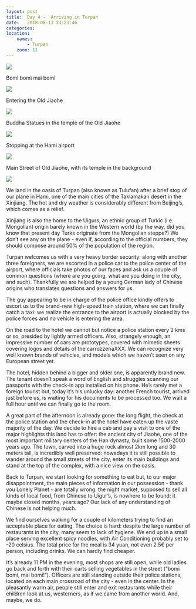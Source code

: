 ```yaml
---
layout: post
title:  Day 4 -  Arriving in Turpan
date:   2018-08-13 23:23:46
categories: 
location:
    names:
        - Turpan
    zoom: 11
---
```



<div class="post-image">
    <img src="https://s3.eu-west-3.amazonaws.com/com.simonecivetta.centralasia2018/1534314027.67091-0.jpeg" />
    <p class="post-image-caption">Bomì bomì mai bomì</p>
</div>

<div class="post-image">
    <img src="https://s3.eu-west-3.amazonaws.com/com.simonecivetta.centralasia2018/1534314027.67091-1.jpeg" />
    <p class="post-image-caption">Entering the Old Jiaohe</p>
</div>

<div class="post-image">
    <img src="https://s3.eu-west-3.amazonaws.com/com.simonecivetta.centralasia2018/1534314027.67091-2.jpeg" />
    <p class="post-image-caption">Buddha Statues in the temple of the Old Jiaohe</p>
</div>

<div class="post-image">
    <img src="https://s3.eu-west-3.amazonaws.com/com.simonecivetta.centralasia2018/1534314027.67091-3.jpeg" />
    <p class="post-image-caption">Stopping at the Hamì airport</p>
</div>

<div class="post-image">
    <img src="https://s3.eu-west-3.amazonaws.com/com.simonecivetta.centralasia2018/1534314027.67091-4.jpeg" />
    <p class="post-image-caption">Main Street of Old Jiaohe, with its temple in the background</p>
</div>

<div class="post-image">
    <img src="https://s3.eu-west-3.amazonaws.com/com.simonecivetta.centralasia2018/1534314027.67091-5.jpeg" />
    
</div>


We land in the oasis of Turpan (also known as Tulufan) after a brief stop of our plane in Hamì, one of the main cities of the Taklamakan desert in the Xinjiang.
The hot and dry weather is considerably different from Beijing’s, which comes as a relief.

Xinjiang is also the home to the Uigurs, an ethnic group of Turkic (i.e. Mongolian) origin barely known in the Western world (by the way, did you know that present day Turks originate from the Mongolian steppe?) We don’t see any on the plane - even if, according to the official numbers, they should compose around 50% of the population of the region.

Turpan welcomes us with a very heavy border security: along with another three foreigners, we are escorted in a police car to the police center of the airport, where officials take photos of our faces and ask us a couple of common questions (where are you going, what are you doing in the city, and such). Thankfully we are helped by a young German lady of Chinese origins who translates questions and answers for us.

The guy appearing to be in charge of the police office kindly offers to escort us to the brand-new high-speed train station, where we can finally catch a taxi: we realize the entrance to the airport is actually blocked by the police forces and no vehicle is entering the area.

On the road to the hotel we cannot but notice a police station every 2 kms or so, presided by lightly armed officers. Also, strangely enough, an impressive number of cars are prototypes, covered with mimetic sheets covering logos and details of the carrozzeriaXXX. We can recognize very well known brands of vehicles, and models which we haven’t seen on any European street yet.  

The hotel, hidden behind a bigger and older one, is apparently brand new. The tenant doesn’t speak a word of English and struggles scanning our passports with the check-in app installed on his phone. He’s rarely met a foreign tourist but, today it’s his unlucky day: another French tourist, arrived  just before us, is waiting for his documents to be processed too. We wait a full hour until we can finally go to the room. 

A great part of the afternoon is already gone: the long flight, the check at the police station and the check-in at the hotel have eaten up the vaste majority of the day. We decide to hire a cab and pay a visit to one of the major highlights this land has to offer: the ancient city of Jiaohe, one of the most important military centers of the Han dynasty, built some 1500-2000 years ago. The town, carved into a huge rock almost 2km long and 30 meters tall, is incredibly well preserved: nowadays it is still possible to wander around the small streets of the city, enter its main buildings and stand at the top of the complex, with a nice view on the oasis.

Back to Turpan, we start looking for something to eat but, to our major disappointment, the main pieces of information in our possession - thank you Lonely Planet - are totally wrong: the night market, supposed to sell all kinds of local food, from Chinese to Uigur’s, is nowhere to be found: it maybe closed months, years ago? Our lack of any understanding of Chinese is not helping much.

We find ourselves walking for a couple of kilometers trying to find an acceptable place for eating. The choice is hard: despite the large number of restaurants in the city, many seem to lack of hygiene. We end up in a small place serving excellent spicy noodles, with Air Conditioning probably set to -20 celsius. The total price for the meal is 34 yuan, not even 2.5€ per person, including drinks. We can hardly find cheaper.

It’s already 11 PM in the evening, most shops are still open, while old ladies go back and forth with their carts selling vegetables in the street (“bomi bomi, mai bomi!”). Officers are still standing outside their police stations, located on each main crossroad of the city - even in the center. 
In the pleasantly warm air, people still enter and exit restaurants while their children look at us, westerners, as if we came from another world. And, maybe, we do.
